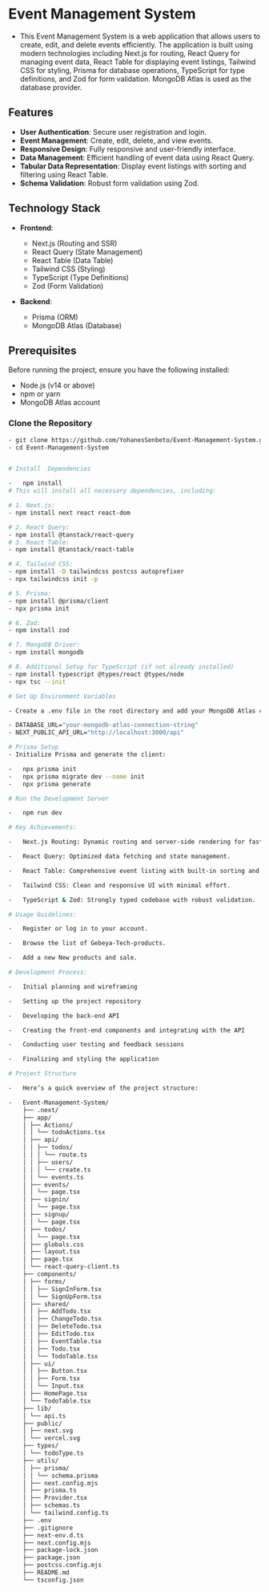# Event Management System

-   This Event Management System is a web application that allows users to create, edit, and delete events efficiently. The application is built using modern technologies including Next.js for routing, React Query for managing event data, React Table for displaying event listings, Tailwind CSS for styling, Prisma for database operations, TypeScript for type definitions, and Zod for form validation. MongoDB Atlas is used as the database provider.

## Features

-   **User Authentication**: Secure user registration and login.
-   **Event Management**: Create, edit, delete, and view events.
-   **Responsive Design**: Fully responsive and user-friendly interface.
-   **Data Management**: Efficient handling of event data using React Query.
-   **Tabular Data Representation**: Display event listings with sorting and filtering using React Table.
-   **Schema Validation**: Robust form validation using Zod.

## Technology Stack

-   **Frontend**:

    -   Next.js (Routing and SSR)
    -   React Query (State Management)
    -   React Table (Data Table)
    -   Tailwind CSS (Styling)
    -   TypeScript (Type Definitions)
    -   Zod (Form Validation)

-   **Backend**:
    -   Prisma (ORM)
    -   MongoDB Atlas (Database)

## Prerequisites

Before running the project, ensure you have the following installed:

-   Node.js (v14 or above)
-   npm or yarn
-   MongoDB Atlas account

### Clone the Repository

```bash
- git clone https://github.com/YohanesSenbeto/Event-Management-System.git
- cd Event-Management-System


# Install  Dependencies

-   npm install
# This will install all necessary dependencies, including:

# 1. Next.js:
- npm install next react react-dom

# 2. React Query:
- npm install @tanstack/react-query
# 3. React Table:
- npm install @tanstack/react-table

# 4. Tailwind CSS:
- npm install -D tailwindcss postcss autoprefixer
- npx tailwindcss init -p

# 5. Prisma:
- npm install @prisma/client
- npx prisma init

# 6. Zod:
- npm install zod

# 7. MongoDB Driver:
- npm install mongodb

# 8. Additional Setup for TypeScript (if not already installed)
- npm install typescript @types/react @types/node
- npx tsc --init

# Set Up Environment Variables

- Create a .env file in the root directory and add your MongoDB Atlas connection string:

- DATABASE_URL="your-mongodb-atlas-connection-string"
- NEXT_PUBLIC_API_URL="http://localhost:3000/api"

# Prisma Setup
- Initialize Prisma and generate the client:

-   npx prisma init
-   npx prisma migrate dev --name init
-   npx prisma generate

# Run the Development Server

-   npm run dev

# Key Achievements:

-   Next.js Routing: Dynamic routing and server-side rendering for fast and efficient navigation.

-   React Query: Optimized data fetching and state management.

-   React Table: Comprehensive event listing with built-in sorting and filtering.

-   Tailwind CSS: Clean and responsive UI with minimal effort.

-   TypeScript & Zod: Strongly typed codebase with robust validation.

# Usage Guidelines:

-   Register or log in to your account.

-   Browse the list of Gebeya-Tech-products.

-   Add a new New products and sale.

# Development Process:

-   Initial planning and wireframing

-   Setting up the project repository

-   Developing the back-end API

-   Creating the front-end components and integrating with the API

-   Conducting user testing and feedback sessions

-   Finalizing and styling the application

# Project Structure

-   Here’s a quick overview of the project structure:

-   Event-Management-System/
    ├── .next/
    ├── app/
    │ ├── Actions/
    │ │ └── todoActions.tsx
    │ ├── api/
    │ │ ├── todos/
    │ │ │ └── route.ts
    │ │ ├── users/
    │ │ │ └── create.ts
    │ │ └── events.ts
    │ ├── events/
    │ │ └── page.tsx
    │ ├── signin/
    │ │ └── page.tsx
    │ ├── signup/
    │ │ └── page.tsx
    │ ├── todos/
    │ │ └── page.tsx
    │ ├── globals.css
    │ ├── layout.tsx
    │ ├── page.tsx
    │ └── react-query-client.ts
    ├── components/
    │ ├── forms/
    │ │ ├── SignInForm.tsx
    │ │ └── SignUpForm.tsx
    │ ├── shared/
    │ │ ├── AddTodo.tsx
    │ │ ├── ChangeTodo.tsx
    │ │ ├── DeleteTodo.tsx
    │ │ ├── EditTodo.tsx
    │ │ ├── EventTable.tsx
    │ │ ├── Todo.tsx
    │ │ └── TodoTable.tsx
    │ ├── ui/
    │ │ ├── Button.tsx
    │ │ ├── Form.tsx
    │ │ └── Input.tsx
    │ ├── HomePage.tsx
    │ └── TodoTable.tsx
    ├── lib/
    │ └── api.ts
    ├── public/
    │ ├── next.svg
    │ └── vercel.svg
    ├── types/
    │ └── todoType.ts
    ├── utils/
    │ ├── prisma/
    │ │ └── schema.prisma
    │ ├── next.config.mjs
    │ ├── prisma.ts
    │ ├── Provider.tsx
    │ ├── schemas.ts
    │ └── tailwind.config.ts
    ├── .env
    ├── .gitignore
    ├── next-env.d.ts
    ├── next.config.mjs
    ├── package-lock.json
    ├── package.json
    ├── postcss.config.mjs
    ├── README.md
    └── tsconfig.json
```
